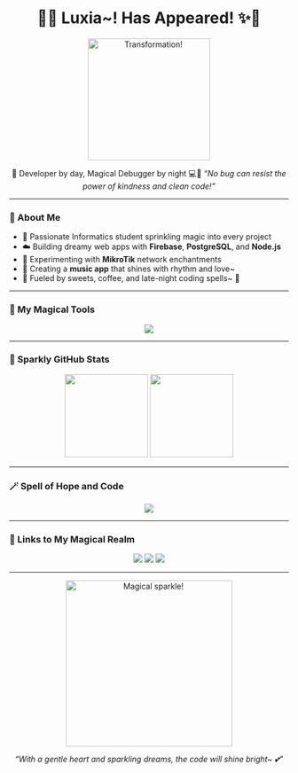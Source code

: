 <h1 align="center">🌸✨ Luxia~! Has Appeared! ✨🌸</h1>

<p align="center">
  <img src="https://media.tenor.com/YvVQFQLyXqgAAAAC/magical-girl-anime.gif" width="220" alt="Transformation!">
</p>

<p align="center">
  💖 Developer by day, Magical Debugger by night 💻🌙  
  <em>“No bug can resist the power of kindness and clean code!”</em>
</p>

---

### 🎀 About Me
- 🌷 Passionate Informatics student sprinkling magic into every project  
- ☁️ Building dreamy web apps with **Firebase**, **PostgreSQL**, and **Node.js**  
- 🔮 Experimenting with **MikroTik** network enchantments  
- 🎵 Creating a **music app** that shines with rhythm and love~  
- 🍰 Fueled by sweets, coffee, and late-night coding spells~ 💫  

---

### 💎 My Magical Tools
<p align="center">
  <img src="https://skillicons.dev/icons?i=html,css,js,python,postgresql,firebase,git,linux,vscode" />
</p>

---

### 🌈 Sparkly GitHub Stats
<p align="center">
  <img src="https://github-readme-stats.vercel.app/api?username=nii-san&show_icons=true&theme=rose_pine&title_color=ffb6c1&text_color=89b9c9&icon_color=ffcce7" height="150"/>
  <img src="https://github-readme-stats.vercel.app/api/top-langs/?username=Luxia&layout=compact&theme=rose_pine&title_color=89b9c9&text_color=ffcce7" height="150"/>
</p>

---

### 🪄 Spell of Hope and Code
<p align="center">
  <img src="https://readme-typing-svg.herokuapp.com?font=Comic+Neue&size=20&duration=3000&pause=1000&color=F8BBD0&center=true&vCenter=true&width=435&lines=✨Believe+in+your+code,+and+yourself!;🌸Transforming+bugs+into+blessings!;💖Friendship,+logic,+and+love~;🩵Together,+we'll+build+magic~"/>
</p>

---

### 💫 Links to My Magical Realm
<p align="center">
  <a href="https://yourwebsite.com"><img src="https://img.shields.io/badge/-Portfolio-ffcce7?style=for-the-badge&logo=safari&logoColor=white"></a>
  <a href="https://linkedin.com/in/yourprofile"><img src="https://img.shields.io/badge/-LinkedIn-89b9c9?style=for-the-badge&logo=linkedin&logoColor=white"></a>
  <a href="mailto:youremail@example.com"><img src="https://img.shields.io/badge/-Email-f8bbd0?style=for-the-badge&logo=gmail&logoColor=white"></a>
</p>

---

<p align="center">
  <img src="https://media.tenor.com/KP6Y9b8h7fwAAAAC/magical-girl-anime.gif" width="300" alt="Magical sparkle!">
</p>

<p align="center">
  <em>“With a gentle heart and sparkling dreams, the code will shine bright~ 💕”</em>
</p>
